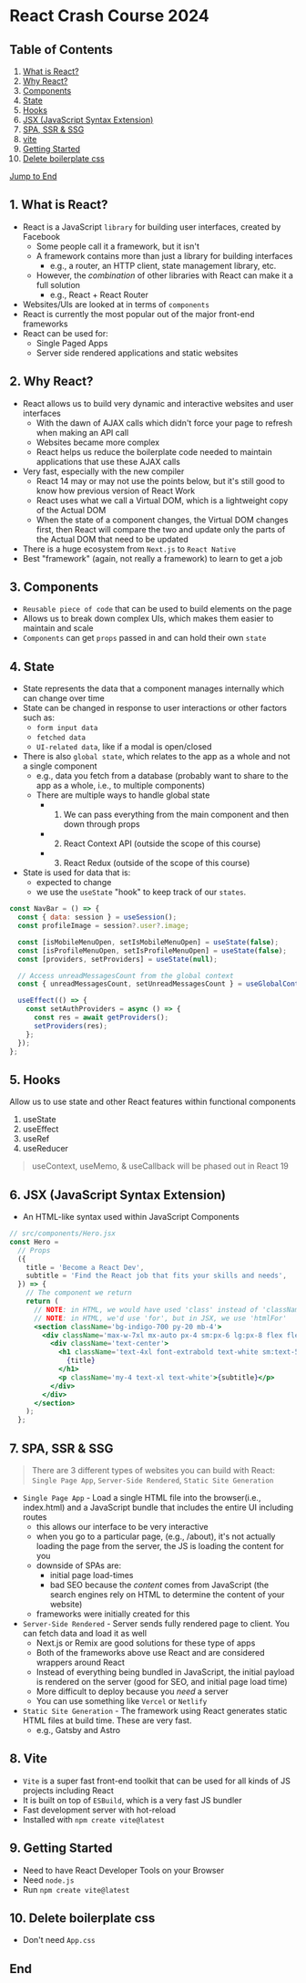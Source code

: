 # React Crash Course 2024

## Table of Contents

1. [What is React?][1-what-is-react]
2. [Why React?][2-why-react]
3. [Components][3-components]
4. [State][4-state]
5. [Hooks][5-hooks]
6. [JSX (JavaScript Syntax Extension)][6-jsx]
7. [SPA, SSR & SSG][7-spa-ssr-ssg]
8. [vite][8-vite]
9. [Getting Started][9-getting-started]
10. [Delete boilerplate css][10-deleting-boilerplate-css]

[Jump to End][end]

## 1. What is React?

- React is a JavaScript `library` for building user interfaces, created by Facebook
  - Some people call it a framework, but it isn't
  - A framework contains more than just a library for building interfaces
    - e.g., a router, an HTTP client, state management library, etc.
  - However, the _combination_ of other libraries with React can make it a full solution
    - e.g., React + React Router
- Websites/UIs are looked at in terms of `components`
- React is currently the most popular out of the major front-end frameworks
- React can be used for:
  - Single Paged Apps
  - Server side rendered applications and static websites

## 2. Why React?

- React allows us to build very dynamic and interactive websites and user interfaces
  - With the dawn of AJAX calls which didn't force your page to refresh when making an API call
  - Websites became more complex
  - React helps us reduce the boilerplate code needed to maintain applications that use these AJAX calls
- Very fast, especially with the new compiler
  - React 14 may or may not use the points below, but it's still good to know how previous version of React Work
  - React uses what we call a Virtual DOM, which is a lightweight copy of the Actual DOM
  - When the state of a component changes, the Virtual DOM changes first, then React will compare the two and update only the parts of the Actual DOM that need to be updated
- There is a huge ecosystem from `Next.js` to `React Native`
- Best "framework" (again, not really a framework) to learn to get a job

## 3. Components

- `Reusable piece of code` that can be used to build elements on the page
- Allows us to break down complex UIs, which makes them easier to maintain and scale
- `Components` can get `props` passed in and can hold their own `state`

## 4. State

- State represents the data that a component manages internally which can change over time
- State can be changed in response to user interactions or other factors such as:
  - `form input data`
  - `fetched data`
  - `UI-related data`, like if a modal is open/closed
- There is also `global state`, which relates to the app as a whole and not a single component
  - e.g., data you fetch from a database (probably want to share to the app as a whole, i.e., to multiple components)
  - There are multiple ways to handle global state
    - 1. We can pass everything from the main component and then down through props
    - 2. React Context API (outside the scope of this course)
    - 3. React Redux (outside of the scope of this course)
- State is used for data that is:
  - expected to change
  - we use the `useState` "hook" to keep track of our `states`.

```jsx
const NavBar = () => {
  const { data: session } = useSession();
  const profileImage = session?.user?.image;

  const [isMobileMenuOpen, setIsMobileMenuOpen] = useState(false);
  const [isProfileMenuOpen, setIsProfileMenuOpen] = useState(false);
  const [providers, setProviders] = useState(null);

  // Access unreadMessagesCount from the global context
  const { unreadMessagesCount, setUnreadMessagesCount } = useGlobalContext();

  useEffect(() => {
    const setAuthProviders = async () => {
      const res = await getProviders();
      setProviders(res);
    };
  });
};
```

## 5. Hooks

Allow us to use state and other React features within functional components

1. useState
2. useEffect
3. useRef
4. useReducer

> useContext, useMemo, & useCallback will be phased out in React 19

## 6. JSX (JavaScript Syntax Extension)

- An HTML-like syntax used within JavaScript Components

```jsx
// src/components/Hero.jsx
const Hero =
  // Props
  ({
    title = 'Become a React Dev',
    subtitle = 'Find the React job that fits your skills and needs',
  }) => {
    // The component we return
    return (
      // NOTE: in HTML, we would have used 'class' instead of 'className'
      // NOTE: in HTML, we'd use 'for', but in JSX, we use 'htmlFor'
      <section className='bg-indigo-700 py-20 mb-4'>
        <div className='max-w-7xl mx-auto px-4 sm:px-6 lg:px-8 flex flex-col items-center'>
          <div className='text-center'>
            <h1 className='text-4xl font-extrabold text-white sm:text-5xl md:text-6xl'>
              {title}
            </h1>
            <p className='my-4 text-xl text-white'>{subtitle}</p>
          </div>
        </div>
      </section>
    );
  };
```

## 7. SPA, SSR & SSG

> There are 3 different types of websites you can build with React: `Single Page App`, `Server-Side Rendered`, `Static Site Generation`

- `Single Page App` - Load a single HTML file into the browser(i.e., index.html) and a JavaScript bundle that includes the entire UI including routes
  - this allows our interface to be very interactive
  - when you go to a particular page, (e.g., /about), it's not actually loading the page from the server, the JS is loading the content for you
  - downside of SPAs are:
    - initial page load-times
    - bad SEO because the _content_ comes from JavaScript (the search engines rely on HTML to determine the content of your website)
  - frameworks were initially created for this
- `Server-Side Rendered` - Server sends fully rendered page to client. You can fetch data and load it as well
  - Next.js or Remix are good solutions for these type of apps
  - Both of the frameworks above use React and are considered wrappers around React
  - Instead of everything being bundled in JavaScript, the initial payload is rendered on the server (good for SEO, and initial page load time)
  - More difficult to deploy because you _need_ a server
  - You can use something like `Vercel` or `Netlify`
- `Static Site Generation` - The framework using React generates static HTML files at build time. These are very fast.
  - e.g., Gatsby and Astro

## 8. Vite

- `Vite` is a super fast front-end toolkit that can be used for all kinds of JS projects including React
- It is built on top of `ESBuild`, which is a very fast JS bundler
- Fast development server with hot-reload
- Installed with `npm create vite@latest`

## 9. Getting Started

- Need to have React Developer Tools on your Browser
- Need `node.js`
- Run `npm create vite@latest`

## 10. Delete boilerplate css

- Don't need `App.css`

## End

[1-what-is-react]: #1-what-is-react
[2-why-react]: #2-why-react
[3-components]: #3-components
[4-state]: #4-state
[5-hooks]: #5-hooks
[6-jsx]: #6-jsx-javascript-syntax-extension
[7-spa-ssr-ssg]: #7-spa-ssr--ssg
[8-vite]: #8-vite
[9-getting-started]: #9-getting-started
[10-deleting-boilerplate-css]: #10-delete-boilerplate-css
[end]: #end
